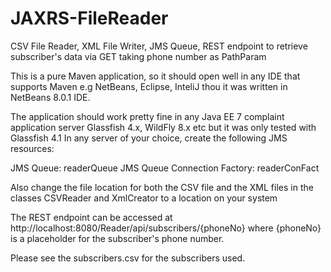 # JAXRS-FileReader
CSV File Reader, XML File Writer, JMS Queue, REST endpoint to retrieve subscriber's data via GET taking phone number as PathParam

 This is a pure Maven application, so it should open well in any IDE that supports Maven e.g NetBeans, Eclipse, InteliJ thou it was written in NetBeans 8.0.1 IDE.

 The application should work pretty fine in any Java EE 7 complaint application server Glassfish 4.x, WildFly 8.x etc but it was only tested with Glassfish 4.1 In any server of your choice, create the following JMS resources:

 JMS Queue: readerQueue JMS Queue Connection Factory: readerConFact

 Also change the file location for both the CSV file and the XML files in the classes CSVReader and XmlCreator to a location on your system

The REST endpoint can be accessed at http://localhost:8080/Reader/api/subscribers/{phoneNo} 
where {phoneNo} is a placeholder for the subscriber's phone number.

Please see the subscribers.csv for the subscribers used.
